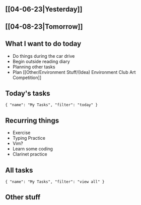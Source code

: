 ## [[04-06-23|Yesterday]]

## [[04-08-23|Tomorrow]]

## What I want to do today
- Do things during the car drive
- Begin outside reading diary
- Planning other tasks
- Plan [[Other/Environment Stuff/(Idea) Environment Club Art Competition]]

## Today's tasks

```todoist 
{ "name": "My Tasks", "filter": "today" } 
```

## Recurring things
- Exercise
- Typing Practice
- Vim?
- Learn some coding
- Clarinet practice


## All tasks

```todoist 
{ "name": "My Tasks", "filter": "view all" } 
```
## Other stuff
